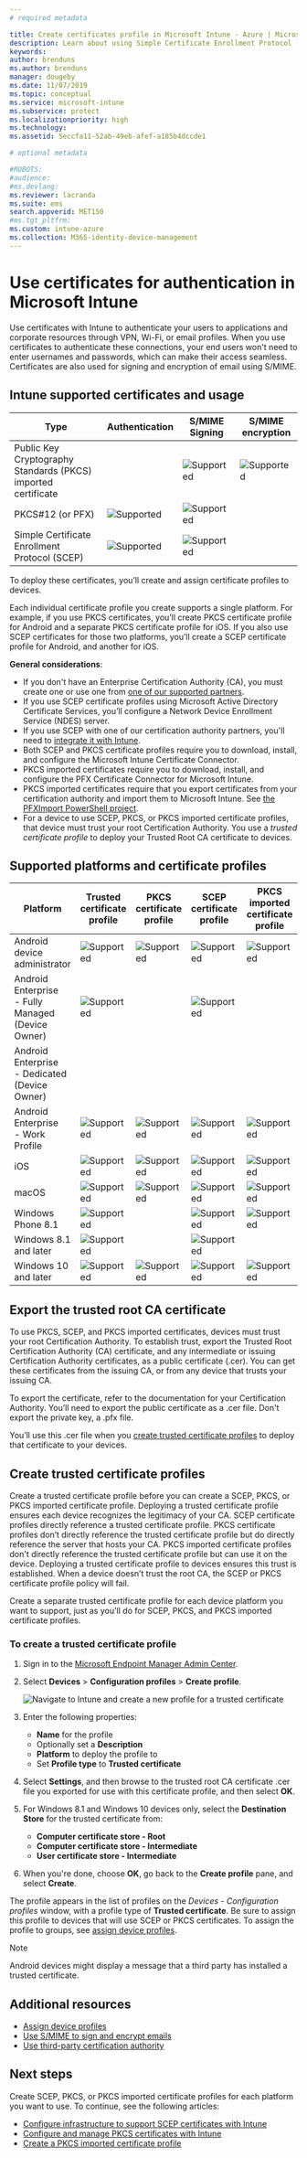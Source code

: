 ```yaml
---
# required metadata

title: Create certificates profile in Microsoft Intune - Azure | Microsoft Docs
description: Learn about using Simple Certificate Enrollment Protocol (SCEP) or Public Key Cryptography Standards (PKCS) certificates and certificate profiles with Microsoft Intune.
keywords:
author: brenduns
ms.author: brenduns
manager: dougeby
ms.date: 11/07/2019
ms.topic: conceptual
ms.service: microsoft-intune
ms.subservice: protect
ms.localizationpriority: high
ms.technology:
ms.assetid: 5eccfa11-52ab-49eb-afef-a185b4dccde1

# optional metadata

#ROBOTS:
#audience:
#ms.devlang:
ms.reviewer: lacranda
ms.suite: ems
search.appverid: MET150
#ms.tgt_pltfrm:
ms.custom: intune-azure
ms.collection: M365-identity-device-management
---
```


# Use certificates for authentication in Microsoft Intune

Use certificates with Intune to authenticate your users to applications and corporate resources through VPN, Wi-Fi, or email profiles. When you use certificates to authenticate these connections, your end users won't need to enter usernames and passwords, which can make their access seamless. Certificates are also used for signing and encryption of email using S/MIME.

## Intune supported certificates and usage

| Type              | Authentication | S/MIME Signing | S/MIME encryption  |
|--|--|--|--|
| Public Key Cryptography Standards (PKCS) imported certificate |  | ![Supported](./media/certificates-configure/green-check.png) | ![Supported](./media/certificates-configure/green-check.png)|
| PKCS#12 (or PFX)    | ![Supported](./media/certificates-configure/green-check.png) | ![Supported](./media/certificates-configure/green-check.png) |  |
| Simple Certificate Enrollment Protocol (SCEP)  | ![Supported](./media/certificates-configure/green-check.png) | ![Supported](./media/certificates-configure/green-check.png) | |

To deploy these certificates, you’ll create and assign certificate profiles to devices.  

Each individual certificate profile you create supports a single platform. For example, if you use PKCS certificates, you’ll create PKCS certificate profile for Android and a separate PKCS certificate profile for iOS. If you also use SCEP certificates for those two platforms, you’ll create a SCEP certificate profile for Android, and another for iOS.

**General considerations**:
- If you don't have an Enterprise Certification Authority (CA), you must create one or use one from [one of our supported partners](certificate-authority-add-scep-overview.md#third-party-certification-authority-partners).
- If you use SCEP certificate profiles using Microsoft Active Directory Certificate Services, you’ll configure a Network Device Enrollment Service (NDES) server.
- If you use SCEP with one of our certification authority partners, you'll need to [integrate it with Intune](certificate-authority-add-scep-overview.md#set-up-third-party-ca-integration).
- Both SCEP and PKCS certificate profiles require you to download, install, and configure the Microsoft Intune Certificate Connector.
- PKCS imported certificates require you to download, install, and configure the PFX Certificate Connector for Microsoft Intune.
- PKCS imported certificates require that you export certificates from your certification authority and import them to Microsoft Intune. See [the PFXImport PowerShell project](https://github.com/Microsoft/Intune-Resource-Access/tree/develop/src/PFXImportPowershell).
- For a device to use SCEP, PKCS, or PKCS imported certificate profiles, that device must trust your root Certification Authority. You use a *trusted certificate profile* to deploy your Trusted Root CA certificate to devices.

## Supported platforms and certificate profiles

| Platform              | Trusted certificate profile | PKCS certificate profile | SCEP certificate profile | PKCS imported certificate profile  |
|--|--|--|--|---|
| Android device administrator | ![Supported](./media/certificates-configure/green-check.png) | ![Supported](./media/certificates-configure/green-check.png) | ![Supported](./media/certificates-configure/green-check.png)|  ![Supported](./media/certificates-configure/green-check.png) |
| Android Enterprise <br> - Fully Managed (Device Owner)   | ![Supported](./media/certificates-configure/green-check.png) |   | ![Supported](./media/certificates-configure/green-check.png) |   |
| Android Enterprise <br> - Dedicated (Device Owner)   |  |   |  |   |
| Android Enterprise <br> - Work Profile    | ![Supported](./media/certificates-configure/green-check.png) | ![Supported](./media/certificates-configure/green-check.png) | ![Supported](./media/certificates-configure/green-check.png) | ![Supported](./media/certificates-configure/green-check.png) |
| iOS                   | ![Supported](./media/certificates-configure/green-check.png) | ![Supported](./media/certificates-configure/green-check.png) | ![Supported](./media/certificates-configure/green-check.png) | ![Supported](./media/certificates-configure/green-check.png) |
| macOS                 | ![Supported](./media/certificates-configure/green-check.png) |  ![Supported](./media/certificates-configure/green-check.png) |![Supported](./media/certificates-configure/green-check.png)|![Supported](./media/certificates-configure/green-check.png)|
| Windows Phone 8.1     |![Supported](./media/certificates-configure/green-check.png)  |  | ![Supported](./media/certificates-configure/green-check.png)| ![Supported](./media/certificates-configure/green-check.png) |
| Windows 8.1 and later |![Supported](./media/certificates-configure/green-check.png)  |  |![Supported](./media/certificates-configure/green-check.png) |   |
| Windows 10 and later  | ![Supported](./media/certificates-configure/green-check.png) | ![Supported](./media/certificates-configure/green-check.png) | ![Supported](./media/certificates-configure/green-check.png) | ![Supported](./media/certificates-configure/green-check.png) |

## Export the trusted root CA certificate

To use PKCS,  SCEP, and PKCS imported certificates, devices must trust your root Certification Authority. To establish trust, export the Trusted Root Certification Authority (CA) certificate, and any intermediate or issuing Certification Authority certificates, as a public certificate (.cer). You can get these certificates from the issuing CA, or from any device that trusts your issuing CA.

To export the certificate, refer to the documentation for your Certification Authority. You’ll need to export the public certificate as a .cer file.  Don't export the private key, a .pfx file.

You’ll use this .cer file when you [create trusted certificate profiles](#create-trusted-certificate-profiles) to deploy that certificate to your devices.

## Create trusted certificate profiles

Create a trusted certificate profile before you can create a SCEP, PKCS, or PKCS imported certificate profile. Deploying a trusted certificate profile ensures each device recognizes the legitimacy of your CA. SCEP certificate profiles directly reference a trusted certificate profile. PKCS certificate profiles don’t directly reference the trusted certificate profile but do directly reference the server that hosts your CA. PKCS imported certificate profiles don't directly reference the trusted certificate profile but can use it on the device. Deploying a trusted certificate profile to devices ensures this trust is established. When a device doesn’t trust the root CA, the SCEP or PKCS certificate profile policy will fail.  

Create a separate trusted certificate profile for each device platform you want to support, just as you'll do for SCEP, PKCS, and PKCS imported certificate profiles.  


### To create a trusted certificate profile  

1. Sign in to the [Microsoft Endpoint Manager Admin Center](https://go.microsoft.com/fwlink/?linkid=2109431).

2. Select **Devices** > **Configuration profiles** > **Create profile**.

   ![Navigate to Intune and create a new profile for a trusted certificate](./media/certficates-pfx-configure/certificates-pfx-configure-profile-new.png)

3. Enter the following properties:

   - **Name** for the profile
   - Optionally set a **Description**
   - **Platform** to deploy the profile to
   - Set **Profile type** to **Trusted certificate**

4. Select **Settings**, and then browse to the trusted root CA certificate .cer file you exported for use with this certificate profile, and then select **OK**.

5. For Windows 8.1 and Windows 10 devices only, select the **Destination Store** for the trusted certificate from:  
   - **Computer certificate store - Root**
   - **Computer certificate store - Intermediate**
   - **User certificate store - Intermediate**

6. When you're done, choose **OK**, go back to the **Create profile** pane, and select **Create**.

The profile appears in the list of profiles on the *Devices - Configuration profiles* window, with a profile type of **Trusted certificate**.  Be sure to assign this profile to devices that will use SCEP or PKCS certificates. To assign the profile to groups, see [assign device profiles](../configuration/device-profile-assign.md).

> [!NOTE]  
> Android devices might display a message that a third party has installed a trusted certificate.  

## Additional resources

- [Assign device profiles](../configuration/device-profile-assign.md)  
- [Use S/MIME to sign and encrypt emails](certificates-s-mime-encryption-sign.md)  
- [Use third-party certification authority](certificate-authority-add-scep-overview.md)  

## Next steps

Create SCEP, PKCS, or PKCS imported certificate profiles for each platform you want to use. To continue, see the following articles:  
- [Configure infrastructure to support SCEP certificates with Intune](certificates-scep-configure.md)  
- [Configure and manage PKCS certificates with Intune](certficates-pfx-configure.md)  
- [Create a PKCS imported certificate profile](certificates-imported-pfx-configure.md#create-a-pkcs-imported-certificate-profile)  
